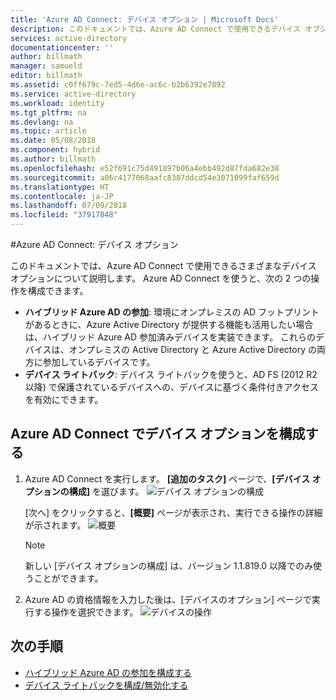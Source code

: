 ```yaml
---
title: 'Azure AD Connect: デバイス オプション | Microsoft Docs'
description: このドキュメントでは、Azure AD Connect で使用できるデバイス オプションについて詳しく説明します
services: active-directory
documentationcenter: ''
author: billmath
manager: samueld
editor: billmath
ms.assetid: c0ff679c-7ed5-4d6e-ac6c-b2b6392e7892
ms.service: active-directory
ms.workload: identity
ms.tgt_pltfrm: na
ms.devlang: na
ms.topic: article
ms.date: 05/08/2018
ms.component: hybrid
ms.author: billmath
ms.openlocfilehash: e52f691c75d491897b06a4ebb492d87fda682e38
ms.sourcegitcommit: a06c4177068aafc8387ddcd54e3071099faf659d
ms.translationtype: HT
ms.contentlocale: ja-JP
ms.lasthandoff: 07/09/2018
ms.locfileid: "37917848"
---
```

#<a name="azure-ad-connect-device-options"></a>Azure AD Connect: デバイス オプション

このドキュメントでは、Azure AD Connect で使用できるさまざまなデバイス オプションについて説明します。 Azure AD Connect を使うと、次の 2 つの操作を構成できます。 
* **ハイブリッド Azure AD の参加**: 環境にオンプレミスの AD フットプリントがあるときに、Azure Active Directory が提供する機能も活用したい場合は、ハイブリッド Azure AD 参加済みデバイスを実装できます。 これらのデバイスは、オンプレミスの Active Directory と Azure Active Directory の両方に参加しているデバイスです。
* **デバイス ライトバック**: デバイス ライトバックを使うと、AD FS (2012 R2 以降) で保護されているデバイスへの、デバイスに基づく条件付きアクセスを有効にできます。

## <a name="configure-device-options-in-azure-ad-connect"></a>Azure AD Connect でデバイス オプションを構成する

1.  Azure AD Connect を実行します。 **[追加のタスク]** ページで、**[デバイス オプションの構成]** を選びます。
    ![デバイス オプションの構成](./media/active-directory-aadconnect-device-options/deviceoptions.png) 

    [次へ] をクリックすると、**[概要]** ページが表示され、実行できる操作の詳細が示されます。
    ![概要](./media/active-directory-aadconnect-device-options/deviceoverview.png)

    >[!NOTE]
    > 新しい [デバイス オプションの構成] は、バージョン 1.1.819.0 以降でのみ使うことができます。

2.  Azure AD の資格情報を入力した後は、[デバイスのオプション] ページで実行する操作を選択できます。
    ![デバイスの操作](./media/active-directory-aadconnect-device-options/deviceoptionsselection.png)

## <a name="next-steps"></a>次の手順

* [ハイブリッド Azure AD の参加を構成する](../device-management-hybrid-azuread-joined-devices-setup.md)
* [デバイス ライトバックを構成/無効化する](./active-directory-aadconnect-feature-device-writeback.md)

